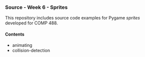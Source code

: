 ### Source - Week 6 - Sprites

This repository includes source code examples for Pygame *sprites* developed for COMP 488.

#### Contents
* animating
* collision-detection
